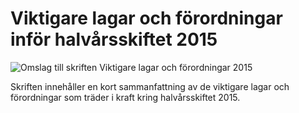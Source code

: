 # Viktigare lagar och förordningar inför halvårsskiftet 2015

![Omslag till skriften Viktigare lagar och förordningar 2015](/contentassets/1b0b7636e2ff40d9b1d0ebe5fab9a915/omslag-vlf-150.jpg?width=150&quality=85)

Skriften innehåller en kort sammanfattning av de viktigare lagar och förordningar som träder i kraft kring halvårsskiftet 2015.
